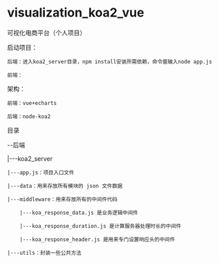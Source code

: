 # visualization_koa2_vue

可视化电商平台（个人项目）

启动项目：
    
    后端：进入koa2_server目录，npm install安装所需依赖，命令窗输入node app.js
    
    前端：

架构：

    前端：vue+echarts
    
    后端：node-koa2
    
目录

--后端

|---koa2_server

    |---app.js：项目入口文件

    |---data：用来存放所有模块的 json 文件数据
        
    |---middleware：用来存放所有的中间件代码
        
        |---koa_response_data.js 是业务逻辑中间件
        
        |---koa_response_duration.js 是计算服务器处理时长的中间件
        
        |---koa_response_header.js 是用来专门设置响应头的中间件
    
    |---utils：封装一些公共方法